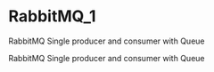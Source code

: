 # RabbitMQ_1
RabbitMQ Single producer and consumer with Queue


RabbitMQ Single producer and consumer with Queue
